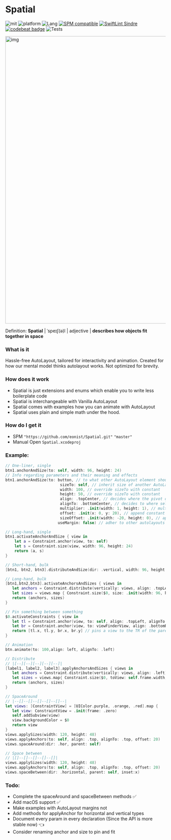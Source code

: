 # Spatial
![mit](https://img.shields.io/badge/License-MIT-brightgreen.svg)
![platform](https://img.shields.io/badge/Platform-iOS/macOS-blue.svg)
![Lang](https://img.shields.io/badge/Language-Swift%205.0-orange.svg)
[![SPM compatible](https://img.shields.io/badge/SPM-compatible-4BC51D.svg?style=flat)](https://github.com/apple/swift)
[![SwiftLint Sindre](https://img.shields.io/badge/SwiftLint-Sindre-hotpink.svg)](https://github.com/sindresorhus/swiftlint-sindre)
[![codebeat badge](https://codebeat.co/badges/b4ee0d27-b00c-464b-b9b2-c9906cb6c19f)](https://codebeat.co/projects/github-com-eonist-spatial-master)
![Tests](https://github.com/eonist/Spatial/workflows/Tests/badge.svg)

<img width="900" alt="img" src="https://raw.github.com/stylekit/img/master/spatial_github.svg?sanitize=true">

Definition: **Spatial** | ˈspeɪʃ(ə)l | adjective | **describes how objects fit together in space**

### What is it
Hassle-free AutoLayout, tailored for interactivity and animation. Created for how our mental model thinks autolayout works. Not optimized for brevity.

### How does it work
- Spatial is just extensions and enums which enable you to write less boilerplate code
- Spatial is interchangeable with Vanilla AutoLayout
- Spatial comes with examples how you can animate with AutoLayout
- Spatial uses plain and simple math under the hood.

### How do I get it
- SPM `"https://github.com/eonist/Spatial.git"` `"master"`
- Manual Open `Spatial.xcodeproj`

### Example:

```swift
// One-liner, single
btn1.anchorAndSize(to: self, width: 96, height: 24)
// Info regarding parameters and their meaning and effects
btn1.anchorAndSize(to: button, // to what other AutoLayout element should self anchor and size to
						sizeTo: self, // inherit size of another AutoLayout element, overrides to param
						width: 100, // override sizeTo with constant
						height: 50, // override sizeTo with constant
						align: .topCenter, // decides where the pivot of self should be
						alignTo: .bottomCenter, // decides to where self should pivot to
						multiplier: .init(width: 1, height: 1), // multiply sizeTo, or constants
						offset: .init(x: 0, y: 20), // append constant to current position
						sizeOffset: .init(width: -20, height: 0), // append constant to current size
					   useMargin: false) // adher to other autolayouts margin

// Long-hand, single
btn1.activateAnchorAndSize { view in
	let a = Constraint.anchor(view, to: self)
	let s = Constraint.size(view, width: 96, height: 24)
	return (a, s)
}
```

```swift
// Short-hand, bulk
[btn1, btn2, btn3].distributeAndSize(dir: .vertical, width: 96, height: 24)

// Long-hand, bulk
[btn1,btn2,btn3].activateAnchorsAndSizes { views in
   let anchors = Constraint.distribute(vertically: views, align: .topLeft)
   let sizes = views.map { Constraint.size($0, size: .init(width: 96, height: 42)) }
   return (anchors, sizes)
}
```

```swift
// Pin something between something
$0.activateConstraints { view in
   let tl = Constraint.anchor(view, to: self, align: .topLeft, alignTo: .topLeft)
   let br = Constraint.anchor(view, to: viewFinderView, align: .bottomRight, alignTo: .topRight)
   return [tl.x, tl.y, br.x, br.y] // pins a view to the TR of the parent and BL of another sibling-view
}
```

```swift
// Animation
btn.animate(to: 100,align: left, alignTo: .left)
```

```swift
// Distribute
// |[--][--][--][--][--]|
[label1, label2, label3].applyAnchorsAndSizes { views in
   let anchors = Constraint.distribute(vertically: views, align: .left) // there is also: horizontally
   let sizes = views.map{ Constraint.size($0, toView: self.frame.width, height: 48)) }
   return (anchors, sizes)
}
```

```swift
// SpaceAround
// |--[]--[]--[]--[]--[]--|
let views: [ConstraintView] = [UIColor.purple, .orange, .red].map {
   let view: ConstraintView = .init(frame: .zero)
   self.addSubview(view)
   view.backgroundColor = $0
   return view
}
views.applySizes(width: 120, height: 48)
views.applyAnchors(to: self, align: .top, alignTo: .top, offset: 20)
views.spaceAround(dir: .hor, parent: self)
```

```swift
// Space between
// |[]--[]--[]--[]--[]|
views.applySizes(width: 120, height: 48)
views.applyAnchors(to: self, align: .top, alignTo: .top, offset: 20)
views.spaceBetween(dir: .horizontal, parent: self, inset:x)
```

### Todo:
- Complete the spaceAround and spaceBetween methods ✅
- Add macOS support ✅
- Make examples with AutoLayout margins not
- Add methods for applyAnchor for horizontal and vertical types
- Document every param in every declaration (Since the API is more stable now) 👈
- Consider renaming anchor and size to pin and fit

